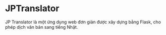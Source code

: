 # JPTranslator
JP Translator là một ứng dụng web đơn giản được xây dựng bằng Flask, cho phép dịch văn bản sang tiếng Nhật.
